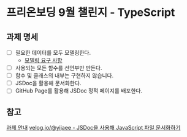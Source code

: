 # 프리온보딩 9월 챌린지 - TypeScript

## 과제 명세

- [ ] 필요한 데이터를 모두 모델링한다.
  - [모델링 요구 사항](https://gist.github.com/pocojang/3c3d4470a3d2a978b5ebfb3f613e40fa#-requirements)
- [ ] 사용되는 모든 함수를 선언부만 만든다.
- [ ] 함수 및 클래스의 내부는 구현하지 않습니다.
- [ ] JSDoc을 활용해 문서화한다.
- [ ] GitHub Page를 활용해 JSDoc 정적 페이지를 배포한다.

## 참고

[과제 안내](https://gist.github.com/pocojang/3c3d4470a3d2a978b5ebfb3f613e40fa)
[velog.io/@yijaee - JSDoc을 사용해 JavaScript 파일 문서화하기](https://velog.io/@yijaee/JSDoc%EC%9D%84-%EC%82%AC%EC%9A%A9%ED%95%B4-JavaScript-%ED%8C%8C%EC%9D%BC-%EB%AC%B8%EC%84%9C%ED%99%94%ED%95%98%EA%B8%B0)

